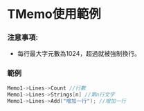 # TMemo使用範例

### 注意事項:
+ 每行最大字元數為1024，超過就被強制換行。


### 範例
```cpp
Memo1->Lines->Count //行數
Memo1->Lines->Strings[n] //第n行文字
Memo1->Lines->Add("增加一行"); //增加一行
```
